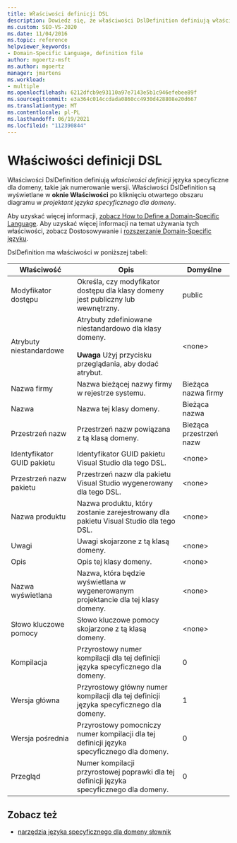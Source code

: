```yaml
---
title: Właściwości definicji DSL
description: Dowiedz się, że właściwości DslDefinition definiują właściwości definicji języka specyficzne dla domeny, takie jak numerowanie wersji.
ms.custom: SEO-VS-2020
ms.date: 11/04/2016
ms.topic: reference
helpviewer_keywords:
- Domain-Specific Language, definition file
author: mgoertz-msft
ms.author: mgoertz
manager: jmartens
ms.workload:
- multiple
ms.openlocfilehash: 6212dfcb9e93110a97e7143e5b1c946efebee89f
ms.sourcegitcommit: e3a364c014ccdada0860cc4930d428808e20d667
ms.translationtype: MT
ms.contentlocale: pl-PL
ms.lasthandoff: 06/19/2021
ms.locfileid: "112390844"
---
```

# <a name="properties-of-a-dsl-definition"></a>Właściwości definicji DSL
Właściwości DslDefinition definiują *właściwości definicji* języka specyficzne dla domeny, takie jak numerowanie wersji. Właściwości DslDefinition są wyświetlane w **oknie Właściwości** po kliknięciu otwartego obszaru diagramu w *projektant języka specyficznego dla domeny*.

 Aby uzyskać więcej informacji, [zobacz How to Define a Domain-Specific Language](../modeling/how-to-define-a-domain-specific-language.md). Aby uzyskać więcej informacji na temat używania tych właściwości, zobacz Dostosowywanie i [rozszerzanie Domain-Specific języku](../modeling/customizing-and-extending-a-domain-specific-language.md).

 DslDefinition ma właściwości w poniższej tabeli:

|Właściwość|Opis|Domyślne|
|-|-|-|
|Modyfikator dostępu|Określa, czy modyfikator dostępu dla klasy domeny jest publiczny lub wewnętrzny.|public|
|Atrybuty niestandardowe|Atrybuty zdefiniowane niestandardowo dla klasy domeny.<br /><br /> **Uwaga** Użyj przycisku przeglądania, aby dodać atrybut.|\<none>|
|Nazwa firmy|Nazwa bieżącej nazwy firmy w rejestrze systemu.|Bieżąca nazwa firmy|
|Nazwa|Nazwa tej klasy domeny.|Bieżąca nazwa|
|Przestrzeń nazw|Przestrzeń nazw powiązana z tą klasą domeny.|Bieżąca przestrzeń nazw|
|Identyfikator GUID pakietu|Identyfikator GUID pakietu Visual Studio dla tego DSL.|\<none>|
|Przestrzeń nazw pakietu|Przestrzeń nazw dla pakietu Visual Studio wygenerowany dla tego DSL.|\<none>|
|Nazwa produktu|Nazwa produktu, który zostanie zarejestrowany dla pakietu Visual Studio dla tego DSL.|\<none>|
|Uwagi|Uwagi skojarzone z tą klasą domeny.|\<none>|
|Opis|Opis tej klasy domeny.|\<none>|
|Nazwa wyświetlana|Nazwa, która będzie wyświetlana w wygenerowanym projektancie dla tej klasy domeny.|\<none>|
|Słowo kluczowe pomocy|Słowo kluczowe pomocy skojarzone z tą klasą domeny.|\<none>|
|Kompilacja|Przyrostowy numer kompilacji dla tej definicji języka specyficznego dla domeny.|0|
|Wersja główna|Przyrostowy główny numer kompilacji dla tej definicji języka specyficznego dla domeny.|1|
|Wersja pośrednia|Przyrostowy pomocniczy numer kompilacji dla tej definicji języka specyficznego dla domeny.|0|
|Przegląd|Numer kompilacji przyrostowej poprawki dla tej definicji języka specyficznego dla domeny.|0|

## <a name="see-also"></a>Zobacz też

- [narzędzia języka specyficznego dla domeny słownik](/previous-versions/bb126564(v=vs.100))